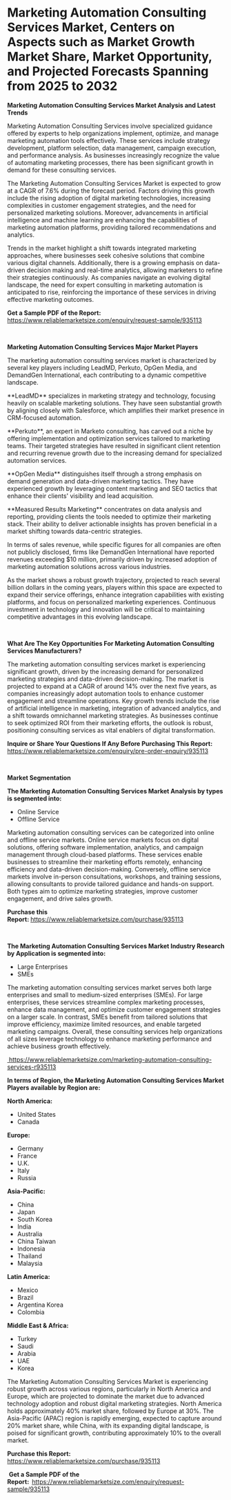 <p><h1>Marketing Automation Consulting Services Market, Centers on Aspects such as Market Growth Market Share, Market Opportunity, and Projected Forecasts Spanning from 2025 to 2032</h1></p><p><strong>Marketing Automation Consulting Services Market Analysis and Latest Trends</strong></p>
<p><p>Marketing Automation Consulting Services involve specialized guidance offered by experts to help organizations implement, optimize, and manage marketing automation tools effectively. These services include strategy development, platform selection, data management, campaign execution, and performance analysis. As businesses increasingly recognize the value of automating marketing processes, there has been significant growth in demand for these consulting services.</p><p>The Marketing Automation Consulting Services Market is expected to grow at a CAGR of 7.6% during the forecast period. Factors driving this growth include the rising adoption of digital marketing technologies, increasing complexities in customer engagement strategies, and the need for personalized marketing solutions. Moreover, advancements in artificial intelligence and machine learning are enhancing the capabilities of marketing automation platforms, providing tailored recommendations and analytics.</p><p>Trends in the market highlight a shift towards integrated marketing approaches, where businesses seek cohesive solutions that combine various digital channels. Additionally, there is a growing emphasis on data-driven decision making and real-time analytics, allowing marketers to refine their strategies continuously. As companies navigate an evolving digital landscape, the need for expert consulting in marketing automation is anticipated to rise, reinforcing the importance of these services in driving effective marketing outcomes.</p></p>
<p><strong>Get a Sample PDF of the Report:&nbsp;</strong> <a href="https://www.reliablemarketsize.com/enquiry/request-sample/935113?utm_campaign=2626&utm_medium=2&utm_source=Github&utm_content=ia&utm_term=18042025&utm_id=marketing-automation-consulting-services">https://www.reliablemarketsize.com/enquiry/request-sample/935113</a></p>
<p>&nbsp;</p>
<p><strong>Marketing Automation Consulting Services Major Market Players</strong></p>
<p><p>The marketing automation consulting services market is characterized by several key players including LeadMD, Perkuto, OpGen Media, and DemandGen International, each contributing to a dynamic competitive landscape. </p><p>**LeadMD** specializes in marketing strategy and technology, focusing heavily on scalable marketing solutions. They have seen substantial growth by aligning closely with Salesforce, which amplifies their market presence in CRM-focused automation.</p><p>**Perkuto**, an expert in Marketo consulting, has carved out a niche by offering implementation and optimization services tailored to marketing teams. Their targeted strategies have resulted in significant client retention and recurring revenue growth due to the increasing demand for specialized automation services.</p><p>**OpGen Media** distinguishes itself through a strong emphasis on demand generation and data-driven marketing tactics. They have experienced growth by leveraging content marketing and SEO tactics that enhance their clients' visibility and lead acquisition.</p><p>**Measured Results Marketing** concentrates on data analysis and reporting, providing clients the tools needed to optimize their marketing stack. Their ability to deliver actionable insights has proven beneficial in a market shifting towards data-centric strategies.</p><p>In terms of sales revenue, while specific figures for all companies are often not publicly disclosed, firms like DemandGen International have reported revenues exceeding $10 million, primarily driven by increased adoption of marketing automation solutions across various industries.</p><p>As the market shows a robust growth trajectory, projected to reach several billion dollars in the coming years, players within this space are expected to expand their service offerings, enhance integration capabilities with existing platforms, and focus on personalized marketing experiences. Continuous investment in technology and innovation will be critical to maintaining competitive advantages in this evolving landscape.</p></p>
<p>&nbsp;</p>
<p><strong>What Are The Key Opportunities For Marketing Automation Consulting Services Manufacturers?</strong></p>
<p><p>The marketing automation consulting services market is experiencing significant growth, driven by the increasing demand for personalized marketing strategies and data-driven decision-making. The market is projected to expand at a CAGR of around 14% over the next five years, as companies increasingly adopt automation tools to enhance customer engagement and streamline operations. Key growth trends include the rise of artificial intelligence in marketing, integration of advanced analytics, and a shift towards omnichannel marketing strategies. As businesses continue to seek optimized ROI from their marketing efforts, the outlook is robust, positioning consulting services as vital enablers of digital transformation.</p></p>
<p><strong>Inquire or Share Your Questions If Any Before Purchasing This Report:</strong> <a href="https://www.reliablemarketsize.com/enquiry/pre-order-enquiry/935113?utm_campaign=2626&utm_medium=2&utm_source=Github&utm_content=ia&utm_term=18042025&utm_id=marketing-automation-consulting-services">https://www.reliablemarketsize.com/enquiry/pre-order-enquiry/935113</a></p>
<p>&nbsp;</p>
<p><strong>Market Segmentation</strong></p>
<p><strong>The Marketing Automation Consulting Services Market Analysis by types is segmented into:</strong></p>
<p><ul><li>Online Service</li><li>Offline Service</li></ul></p>
<p><p>Marketing automation consulting services can be categorized into online and offline service markets. Online service markets focus on digital solutions, offering software implementation, analytics, and campaign management through cloud-based platforms. These services enable businesses to streamline their marketing efforts remotely, enhancing efficiency and data-driven decision-making. Conversely, offline service markets involve in-person consultations, workshops, and training sessions, allowing consultants to provide tailored guidance and hands-on support. Both types aim to optimize marketing strategies, improve customer engagement, and drive sales growth.</p></p>
<p><strong>Purchase this Report:&nbsp;</strong><a href="https://www.reliablemarketsize.com/purchase/935113?utm_campaign=2626&utm_medium=2&utm_source=Github&utm_content=ia&utm_term=18042025&utm_id=marketing-automation-consulting-services">https://www.reliablemarketsize.com/purchase/935113</a></p>
<p>&nbsp;</p>
<p><strong>The Marketing Automation Consulting Services Market Industry Research by Application is segmented into:</strong></p>
<p><ul><li>Large Enterprises</li><li>SMEs</li></ul></p>
<p><p>The marketing automation consulting services market serves both large enterprises and small to medium-sized enterprises (SMEs). For large enterprises, these services streamline complex marketing processes, enhance data management, and optimize customer engagement strategies on a larger scale. In contrast, SMEs benefit from tailored solutions that improve efficiency, maximize limited resources, and enable targeted marketing campaigns. Overall, these consulting services help organizations of all sizes leverage technology to enhance marketing performance and achieve business growth effectively.</p></p>
<p><a href="https://www.reliablemarketsize.com/marketing-automation-consulting-services-r935113?utm_campaign=2626&utm_medium=2&utm_source=Github&utm_content=ia&utm_term=18042025&utm_id=marketing-automation-consulting-services">&nbsp;https://www.reliablemarketsize.com/marketing-automation-consulting-services-r935113</a></p>
<p><strong>In terms of Region, the Marketing Automation Consulting Services Market Players available by Region are:</strong></p>
<p>
    <p> <strong> North America: </strong>
        <ul>
            <li>United States</li>
            <li>Canada</li>
        </ul>
        </p> 
    <p> <strong> Europe: </strong>
        <ul>
            <li>Germany</li>
            <li>France</li>
            <li>U.K.</li>
            <li>Italy</li>
            <li>Russia</li>
        </ul>
        </p> 
    <p> <strong> Asia-Pacific: </strong>
        <ul>
            <li>China</li>
            <li>Japan</li>
            <li>South Korea</li>
            <li>India</li>
            <li>Australia</li>
            <li>China Taiwan</li>
            <li>Indonesia</li>
            <li>Thailand</li>
            <li>Malaysia</li>
        </ul>
        </p> 
    <p> <strong> Latin America: </strong>
        <ul>
            <li>Mexico</li>
            <li>Brazil</li>
            <li>Argentina Korea</li>
            <li>Colombia</li>
        </ul>
        </p> 
    <p> <strong> Middle East & Africa: </strong>
        <ul>
            <li>Turkey</li>
            <li>Saudi</li>
            <li>Arabia</li>
            <li>UAE</li>
            <li>Korea</li>
        </ul>
    </p>
    </p>
<p><p>The Marketing Automation Consulting Services Market is experiencing robust growth across various regions, particularly in North America and Europe, which are projected to dominate the market due to advanced technology adoption and robust digital marketing strategies. North America holds approximately 40% market share, followed by Europe at 30%. The Asia-Pacific (APAC) region is rapidly emerging, expected to capture around 20% market share, while China, with its expanding digital landscape, is poised for significant growth, contributing approximately 10% to the overall market.</p></p>
<p><strong>Purchase this Report: </strong><a href="https://www.reliablemarketsize.com/purchase/935113?utm_campaign=2626&utm_medium=2&utm_source=Github&utm_content=ia&utm_term=18042025&utm_id=marketing-automation-consulting-services">https://www.reliablemarketsize.com/purchase/935113</a></p>
<p>&nbsp;<strong>Get a Sample PDF of the Report:&nbsp;&nbsp;</strong><a href="https://www.reliablemarketsize.com/enquiry/request-sample/935113?utm_campaign=2626&utm_medium=2&utm_source=Github&utm_content=ia&utm_term=18042025&utm_id=marketing-automation-consulting-services">https://www.reliablemarketsize.com/enquiry/request-sample/935113</a></p>
<p><strong></strong></p>
<p><p></p><p></p><p></p></p>